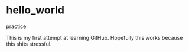# hello_world
practice

This is my first attempt at learning GitHub. Hopefully this works because this shits stressful.
